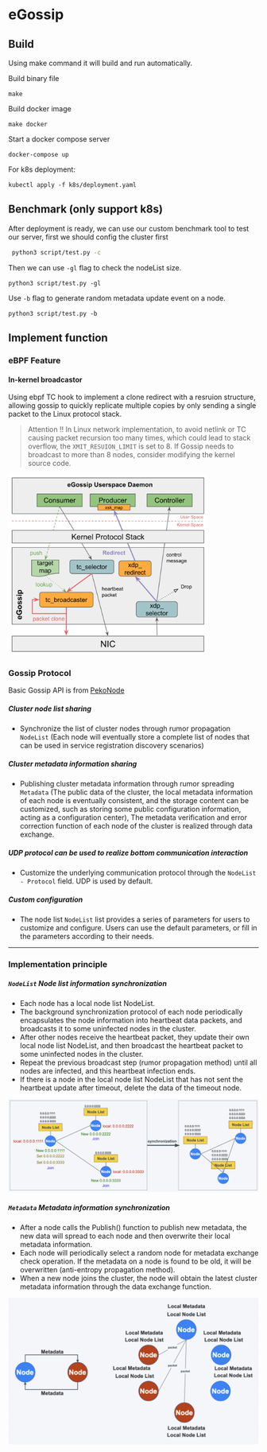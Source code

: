 # eGossip

## Build
Using make command it will build and run automatically.

Build binary file
``` 
make 
``` 

Build docker image 
``` 
make docker
``` 

Start a docker compose server

``` 
docker-compose up 
``` 

For k8s deployment:

``` 
kubectl apply -f k8s/deployment.yaml 
``` 

## Benchmark (only support k8s)

After deployment is ready, we can use our custom benchmark tool to test our server, first we should config the cluster first

```bash
 python3 script/test.py -c 
``` 

Then we can use ``-gl`` flag to check the nodeList size.
``` 
python3 script/test.py -gl 
``` 

Use ``-b`` flag to generate random metadata update event on a node.
``` 
python3 script/test.py -b
``` 

## Implement function

### eBPF Feature

#### In-kernel broadcastor
Using ebpf TC hook to implement a clone redirect with a resruion structure, allowing gossip to quickly replicate multiple copies by only sending a single packet to the Linux protocol stack.


> Attention !! In Linux network implementation, to avoid netlink or TC causing packet recursion too many times, which could lead to stack overflow, the ``XMIT_RESUION_LIMIT``  is set to 8. If Gossip needs to broadcast to more than 8 nodes, consider modifying the kernel source code.

<img src="img/3.png" width="400" class="center">


### Gossip Protocol

Basic Gossip API is from [PekoNode](https://github.com/dpwgc/pekonode/tree/master)


##### Cluster node list sharing
* Synchronize the list of cluster nodes through rumor propagation `NodeList` (Each node will eventually store a complete list of nodes that can be used in service registration discovery scenarios)
##### Cluster metadata information sharing
* Publishing cluster metadata information through rumor spreading `Metadata` (The public data of the cluster, the local metadata information of each node is eventually consistent, and the storage content can be customized, such as storing some public configuration information, acting as a configuration center), The metadata verification and error correction function of each node of the cluster is realized through data exchange.
##### UDP protocol can be used to realize bottom communication interaction
* Customize the underlying communication protocol through the `NodeList - Protocol` field. UDP is used by default.

##### Custom configuration
* The node list `NodeList` list provides a series of parameters for users to customize and configure. Users can use the default parameters, or fill in the parameters according to their needs.
***

### Implementation principle
##### `NodeList` Node list information synchronization
* Each node has a local node list NodeList.
* The background synchronization protocol of each node periodically encapsulates the node information into heartbeat data packets, and broadcasts it to some uninfected nodes in the cluster.
* After other nodes receive the heartbeat packet, they update their own local node list NodeList, and then broadcast the heartbeat packet to some uninfected nodes in the cluster.
* Repeat the previous broadcast step (rumor propagation method) until all nodes are infected, and this heartbeat infection ends.
* If there is a node in the local node list NodeList that has not sent the heartbeat update after timeout, delete the data of the timeout node.

![](img/1.png)

##### `Metadata` Metadata information synchronization
* After a node calls the Publish() function to publish new metadata, the new data will spread to each node and then overwrite their local metadata information.
* Each node will periodically select a random node for metadata exchange check operation. If the metadata on a node is found to be old, it will be overwritten (anti-entropy propagation method).
* When a new node joins the cluster, the node will obtain the latest cluster metadata information through the data exchange function.

![](img/2.png)
